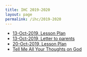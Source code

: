 ```yaml
---
title: IHC 2019-2020
layout: page
permalink: /ihc/2019-2020
---
```


* [13-Oct-2019, Lesson Plan](/ihc/2019-2020/2019-10-13-lesson-plan)
* [13-Oct-2019, Letter to parents](/ihc/2019-2020/2019-10-13-letter-to-parents)
* [20-Oct-2019, Lesson Plan](/ihc/2019-2020/2019-10-20-lesson-plan)
* [Tell Me All Your Thoughts on God](/ihc/2019-2020/tell-me-all-your-thoughts-on-god)
